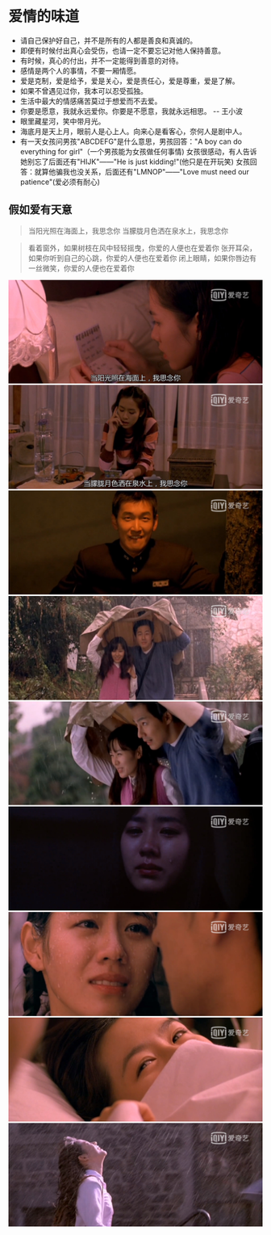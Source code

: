 # 爱情的味道

- 请自己保护好自己，并不是所有的人都是善良和真诚的。
- 即便有时候付出真心会受伤，也请一定不要忘记对他人保持善意。
- 有时候，真心的付出，并不一定能得到善意的对待。
- 感情是两个人的事情，不要一厢情愿。
- 爱是克制，爱是给予，爱是关心，爱是责任心，爱是尊重，爱是了解。
- 如果不曾遇见过你，我本可以忍受孤独。
- 生活中最大的情感痛苦莫过于想爱而不去爱。
- 你要是愿意，我就永远爱你。你要是不愿意，我就永远相思。 -- 王小波
- 眼里藏星河，笑中带月光。
- 海底月是天上月，眼前人是心上人。向来心是看客心，奈何人是剧中人。
- 有一天女孩问男孩"ABCDEFG"是什么意思，男孩回答："A boy can do everything for girl"（一个男孩能为女孩做任何事情) 女孩很感动，有人告诉她别忘了后面还有"HIJK"――"He is just kidding!"(他只是在开玩笑) 女孩回答：就算他骗我也没关系，后面还有"LMNOP"――"Love must need our patience"(爱必须有耐心)

## 假如爱有天意

> 当阳光照在海面上，我思念你
> 当朦胧月色洒在泉水上，我思念你

> 看着窗外，如果树枝在风中轻轻摇曳，你爱的人便也在爱着你
> 张开耳朵，如果你听到自己的心跳，你爱的人便也在爱着你
> 闭上眼睛，如果你唇边有一丝微笑，你爱的人便也在爱着你

![当阳光照在海面上，我思念你](./images/当阳光照在海面上，我思念你.JPG)
![当朦胧月色洒在泉水上，我思念你](./images/当朦胧月色洒在泉水上，我思念你.JPG)
![IMG_3642](./images/IMG_3642.JPG)
![IMG_3643](./images/IMG_3643.JPG)
![IMG_3644](./images/IMG_3644.JPG)
![IMG_3645](./images/IMG_3645.JPG)
![IMG_3647](./images/IMG_3647.JPG)
![IMG_3650](./images/IMG_3650.JPG)
![IMG_3655](./images/IMG_3655.JPG)

